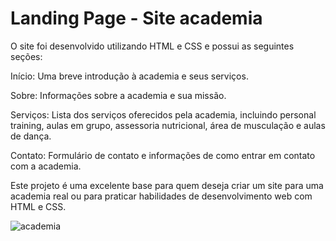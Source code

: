 <h1>Landing Page - Site academia</h1>

O site foi desenvolvido utilizando HTML e CSS e possui as seguintes seções:

<p>Início: Uma breve introdução à academia e seus serviços.</p>
<p></p>Sobre: Informações sobre a academia e sua missão.</p>
<p></p>Serviços: Lista dos serviços oferecidos pela academia, incluindo personal training, aulas em grupo, assessoria nutricional, área de musculação e aulas de dança.</p>
<p>Contato: Formulário de contato e informações de como entrar em contato com a academia.</p>
</p>Este projeto é uma excelente base para quem deseja criar um site para uma academia real ou para praticar habilidades de desenvolvimento web com HTML e CSS.</p>

![academia](https://github.com/xndresa/academia/assets/141786353/2e82d3e7-6eb9-4a04-a411-7041609835f2)
